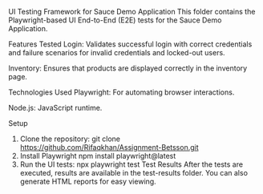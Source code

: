 UI Testing Framework for Sauce Demo Application
This folder contains the Playwright-based UI End-to-End (E2E) tests for the Sauce Demo Application.

Features Tested
Login: Validates successful login with correct credentials and failure scenarios for invalid credentials and locked-out users.

Inventory: Ensures that products are displayed correctly in the inventory page.

Technologies Used
Playwright: For automating browser interactions.

Node.js: JavaScript runtime.

Setup
1. Clone the repository:
git clone https://github.com/Rifaqkhan/Assignment-Betsson.git
2. Install Playwright
npm install playwright@latest
4. Run the UI tests:
npx playwright test 
Test Results
After the tests are executed, results are available in the test-results folder. You can also generate HTML reports for easy viewing.

